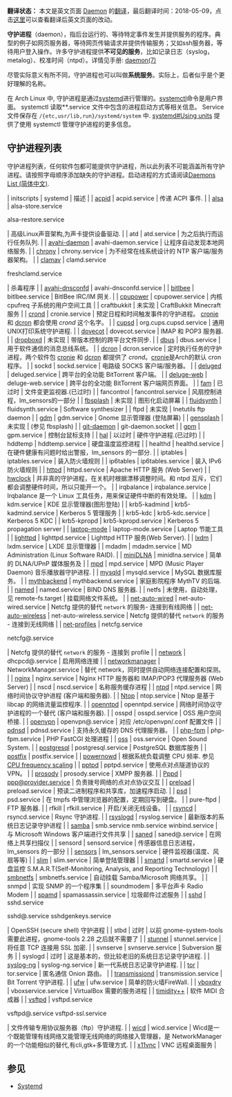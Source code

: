 **翻译状态：** 本文是英文页面 [Daemon](/index.php/Daemon "Daemon") 的[翻译](/index.php/ArchWiki_Translation_Team_(%E7%AE%80%E4%BD%93%E4%B8%AD%E6%96%87) "ArchWiki Translation Team (简体中文)")，最后翻译时间：2018-05-09，点击[这里](https://wiki.archlinux.org/index.php?title=Daemon&diff=0&oldid=519085)可以查看翻译后英文页面的改动。

**守护进程**（daemon），指后台运行的、等待特定事件发生并提供服务的程序。典型的例子如网页服务器，等待网页传输请求并提供传输服务；又如ssh服务器，等待用户登入操作。许多守护进程提供**不可见的服务**，比如记录日志（syslog，metalog）、校准时间（ntpd）。详情见手册: [daemon(7)](https://jlk.fjfi.cvut.cz/arch/manpages/man/daemon.7)

尽管实际意义有所不同，守护进程也可以叫做**系统服务**。实际上，后者似乎是个更好理解的名称。

在 Arch Linux 中, 守护进程是通过[systemd](/index.php/Systemd "Systemd")进行管理的。[systemctl](/index.php/Systemd#Basic_systemctl_usage "Systemd")命令是用户界面。 systemctl 读取*<service>*.service 文件中包含的进程启动方式等相关信息。 Service 文件保存在 `/{etc,usr/lib,run}/systemd/system` 中. [systemd#Using units](/index.php/Systemd#Using_units "Systemd") 提供了使用 systemctl 管理守护进程的更多信息。

## 守护进程列表

守护进程列表，任何软件包都可能提供守护进程，所以此列表不可能涵盖所有守护进程。请按照字母顺序添加缺失的守护进程。启动进程的方式请阅读[Daemons List (简体中文)](/index.php/Daemons_List_(%E7%AE%80%E4%BD%93%E4%B8%AD%E6%96%87) "Daemons List (简体中文)").

| initscripts | systemd | 描述 |
| [acpid](/index.php/Acpid "Acpid") | acpid.service | 传递 ACPI 事件. |
| [alsa](/index.php/Advanced_Linux_Sound_Architecture "Advanced Linux Sound Architecture") | alsa-store.service

alsa-restore.service

 | 高级Linux声音架构,为声卡提供设备驱动. |
| atd | atd.service | 为之后执行而运行任务队列. |
| [avahi-daemon](/index.php/Avahi "Avahi") | avahi-daemon.service | 让程序自动发现本地网络服务. |
| [chrony](/index.php/Chrony "Chrony") | chrony.service | 为不经常在线系统设计的 NTP 客户端/服务器架构。 |
| [clamav](/index.php/ClamAV "ClamAV") | clamd.service

freshclamd.service

 | 杀毒程序 |
| [avahi-dnsconfd](/index.php/Avahi "Avahi") | avahi-dnsconfd.service |
| [bitlbee](/index.php/Bitlbee "Bitlbee") | bitlbee.service | BitlBee IRC/IM 网关. |
| [cpupower](/index.php/CPU_frequency_scaling "CPU frequency scaling") | cpupower.service | 内核 cpufreq 子系统的用户空间工具 |
| craftbukkit | 未实现 | CraftBukkit Minecraft 服务 |
| [crond](/index.php/Cron "Cron") | cronie.service | 预定日程和时间触发事件的守护进程。 [cronie](https://www.archlinux.org/packages/?name=cronie) 和 [dcron](https://aur.archlinux.org/packages/dcron/) 都会使用 *crond* 这个名字。 |
| [cupsd](/index.php/CUPS "CUPS") | org.cups.cupsd.service | 通用UNIX打印系统守护进程. |
| [dovecot](/index.php/Dovecot "Dovecot") | dovecot.service | IMAP 和 POP3 服务器. |
| [dropboxd](/index.php/Dropbox "Dropbox") | 未实现 | 带版本控制的跨平台文件同步. |
| [dbus](/index.php/D-Bus "D-Bus") | dbus.service | 用于软件通信的消息总线系统。 |
| [dcron](/index.php/Cron "Cron") | dcron.service | 定时执行任务的守护进程，两个软件包 [cronie](https://www.archlinux.org/packages/?name=cronie) 和 [dcron](https://aur.archlinux.org/packages/dcron/) 都提供了 *crond*。[cronie](https://www.archlinux.org/packages/?name=cronie)是Arch的默认 cron 程序。 |
| sockd | sockd.service | 电路级 SOCKS 客户端/服务器。 |
| [deluged](/index.php/Deluge "Deluge") | deluged.service | 跨平台的全功能 BitTorrent 客户端。 |
| [deluge-web](/index.php/Deluge "Deluge") | deluge-web.service | 跨平台的全功能 BitTorrent 客户端网页界面。 |
| [fam](/index.php/FAM "FAM") | 已过时 | 文件变更监视器.(已过时) |
| fancontrol | fancontrol.service | 风扇控制进程，lm_sensors的一部分 |
| [fbsplash](/index.php/Fbsplash "Fbsplash") | 未实现 | 图形化启动屏幕 |
| [fluidsynth](/index.php/FluidSynth "FluidSynth") | fluidsynth.service | Software synthesizer |
| ftpd | 未实现 | Inetutils ftp daemon |
| [gdm](/index.php/GDM "GDM") | gdm.service | Gnome 显示管理器 (登陆屏幕) |
| [gensplash](/index.php/Fbsplash "Fbsplash") | 未实现 | (参见 fbsplash) |
| [git-daemon](/index.php/Git "Git") | git-daemon.socket |
| [gpm](/index.php/Console_mouse_support "Console mouse support") | gpm.service | 控制台鼠标支持 |
| [hal](/index.php/HAL "HAL") | 以过时 | 硬件守护进程.(已过时) |
| hddtemp | hddtemp.service | 硬盘温度监控进程 |
| healthd | healthd.service | 在硬件健康有问题时给出警报，lm_sensors 的一部分. |
| iptables | iptables.service | 装入防火墙规则 |
| ip6tables | ip6tables.service | 装入 IPv6 防火墙规则 |
| [httpd](/index.php/LAMP "LAMP") | httpd.service | Apache HTTP 服务 (Web Server) |
| [hwclock](/index.php/Hwclock "Hwclock") | 并非真的守护进程，在关机时根据漂移调整时间。和 ntpd 互斥，它们都会调整硬件时间，所以只能开一个。 |
| irqbalance | irqbalance.service | Irqbalance 是一个 Linux 工具任务，用来保证硬件中断的有效处理。 |
| [kdm](/index.php/KDE "KDE") | kdm.service | KDE 显示管理器(图形登陆) |
| krb5-kadmind | krb5-kadmind.service | Kerberos 5 管理服务 |
| krb5-kdc | krb5-kdc.service | Kerberos 5 KDC |
| krb5-kpropd | krb5-kpropd.service | Kerberos 5 propagation server |
| [laptop-mode](/index.php/Laptop_Mode_Tools "Laptop Mode Tools") | laptop-mode.service | Laptop 节能工具 |
| [lighttpd](/index.php/Lighttpd "Lighttpd") | lighttpd.service | Lighttpd HTTP 服务(Web Server). |
| [lxdm](/index.php/LXDE "LXDE") | lxdm.service | LXDE 显示管理器 |
| mdadm | mdadm.service | MD Administration (Linux Software RAID). |
| [miniDLNA](/index.php/MiniDLNA "MiniDLNA") | minidlna.service | 简单的 DLNA/UPnP 媒体服务及 |
| [mpd](/index.php/MPD "MPD") | mpd.service | MPD (Music Player Daemon) 音乐播放器守护进程. |
| [mysqld](/index.php/MySQL "MySQL") | mysqld.service | MySQL 数据库服务。 |
| [mythbackend](/index.php/MythTV "MythTV") | mythbackend.service | 家庭影院程序 MythTV 的后端. |
| [named](/index.php/BIND "BIND") | named.service | BIND DNS 服务器. |
| netfs | 未使用，自动处理，见 remote-fs.target | 挂载网络文件系统。 |
| [net-auto-wired](/index.php/Netcfg "Netcfg") | net-auto-wired.service | Netcfg 提供的替代 `network` 的服务- 连接到有线网络 |
| [net-auto-wireless](/index.php/Netcfg "Netcfg") | net-auto-wireless.service | Netcfg 提供的替代 `network` 的服务 - 连接到无线网络 |
| [net-profiles](/index.php/Netcfg "Netcfg") | netcfg.service

netcfg@<profile-name>.service

 | Netcfg 提供的替代 `network` 的服务 - 连接到 profile |
| [network](/index.php/Configuring_Network "Configuring Network") | dhcpcd@<interface>.service | 启用网络连接 |
| [networkmanager](/index.php/NetworkManager "NetworkManager") | NetworkManager.service | 替代 network，同时提供自动网络连接配置和探测。 |
| [nginx](/index.php/Nginx "Nginx") | nginx.service | Nginx HTTP 服务器和 IMAP/POP3 代理服务器 (Web Server) |
| nscd | nscd.service | 名称服务缓存进程 |
| [ntpd](/index.php/Network_Time_Protocol_daemon "Network Time Protocol daemon") | ntpd.service | 网络时间协议守护进程 (客户端和服务器). |
| [Ntop](/index.php/Ntop "Ntop") | ntop.service | Ntop 是基于 libcap 的网络流量监控程序. |
| [openntpd](/index.php/OpenNTP "OpenNTP") | openntpd.service | 网络时间协议守护进程的一个替代 (客户端和服务器). |
| osspd | osspd.service | OSS 用户空间桥接. |
| [openvpn](/index.php/OpenVPN "OpenVPN") | openvpn@<profile-name>.service | 对应 /etc/openvpn/<profile-name>.conf 配置文件 |
| [pdnsd](/index.php/Pdnsd "Pdnsd") | pdnsd.service | 支持永久缓存的 DNS 代理服务器。 |
| [php-fpm](/index.php/Nginx#1st_Method_.22New.22_.28as_of_PHP_5.3.3.29 "Nginx") | php-fpm.service | PHP FastCGI 处理进程 |
| [oss](/index.php/OSS "OSS") | oss.service | Open Sound System. |
| [postgresql](/index.php/PostgreSQL "PostgreSQL") | postgresql.service | PostgreSQL 数据库服务 |
| [postfix](/index.php/Postfix "Postfix") | postfix.service |
| [powernowd](/index.php/Powernowd "Powernowd") | 根据系统负载调整 CPU 频率. 参见 [CPU frequency scaling](/index.php/CPU_frequency_scaling "CPU frequency scaling") |
| [pptpd](/index.php/PPTP_server "PPTP server") | pptpd.service | 使用点对点隧道协议的 VPN。 |
| [prosody](/index.php/Prosody "Prosody") | prosody.service | XMPP 服务器. |
| [Pppd](/index.php/Pppd "Pppd") | ppp@provider.service | 负责拨号网络的点对点协议交互 |
| [preload](/index.php/Preload "Preload") | preload.service | 预读二进制程序和共享库，加速程序启动. |
| [psd](/index.php/Psd "Psd") | psd.service | 在 tmpfs 中管理浏览器的配置，定期回写到硬盘。 |
| pure-ftpd | FTP 服务器. |
| rfkill | rfkill.service | 开启/关闭无线设备。 |
| [rsyncd](/index.php/Rsync "Rsync") | rsyncd.service | Rsync 守护进程. |
| [rsyslogd](/index.php/Rsyslog "Rsyslog") | rsyslog.service | 最新版本的系统日志记录守护进程 |
| [samba](/index.php/Samba "Samba") | smb.service
nmb.service
winbind.service | 与 Microsoft Windows 客户端进行文件共享 |
| [saned](/index.php/USB_Scanner_Support "USB Scanner Support") | saned@.service | 在网络上共享扫描仪 |
| sensord | sensord.service | 传感器信息日志进程，lm_sensors 的一部分 |
| [sensors](/index.php/Lm_sensors "Lm sensors") | lm_sensors.service | 硬件监视器(温度、风扇等等) |
| [slim](/index.php/SLiM "SLiM") | slim.service | 简单登陆管理器 |
| [smartd](/index.php/SMART "SMART") | smartd.service | 硬盘监控 S.M.A.R.T(Self-Monitoring, Analysis, and Reporting Technology) |
| [smbnetfs](/index.php/Samba#smbnetfs "Samba") | smbnetfs.service | 自动挂载 Samba/Microsoft 网络共享。 |
| snmpd | 实现 SNMP 的一个程序集 |
| soundmodem | 多平台声卡 Radio Modem |
| [spamd](/index.php/SOHO_Postfix "SOHO Postfix") | spamassassin.service | 垃圾邮件过滤服务 |
| [sshd](/index.php/Secure_Shell "Secure Shell") | sshd.service

sshd@.service sshdgenkeys.service

 | OpenSSH (secure shell) 守护进程 |
| stbd | 过时 | 以前 gnome-system-tools 需要此进程，gnome-tools 2.28 之后就不需要了 |
| [stunnel](/index.php?title=Stunnel&action=edit&redlink=1 "Stunnel (page does not exist)") | stunnel.service | 将任意 TCP 连接用 SSL 加密. |
| svnserve | svnserve.service | Subversion 服务 |
| syslogd | 过时 | 这是基本的，但比较老旧的系统日志记录守护进程. |
| [syslog-ng](/index.php/Syslog-ng "Syslog-ng") | syslog-ng.service | 新一代系统日志记录守护进程. |
| [tor](/index.php/Tor "Tor") | tor.service | 匿名通信 Onion 路由。 |
| [transmissiond](/index.php/Transmission "Transmission") | transmission.service | Bit Torrent 守护进程. |
| [ufw](/index.php/Ufw "Ufw") | ufw.service | 简单的防火墙FireWall. |
| [vboxdrv](/index.php/VirtualBox "VirtualBox") | vboxservice.service | VirtualBox 需要的服务进程 |
| [timidity++](/index.php/Timidity "Timidity") | 软件 MIDI 合成器 |
| [vsftpd](/index.php/Very_Secure_FTP_Daemon "Very Secure FTP Daemon") | vsftpd.service

vsftpd@.service vsftpd-ssl.service

 | 文件传输专用协议服务器（ftp）守护进程. |
| [wicd](/index.php/Wicd "Wicd") | wicd.service | Wicd是一个既能管理有线网络又能管理无线网络的网络接入管理器，是 NetworkManager 的一个功能相似的替代,有cli,gtk+多管理方式. |
| [x11vnc](/index.php/X11vnc "X11vnc") | VNC 远程桌面服务 |

## 参见

*   [Systemd](/index.php/Systemd "Systemd")